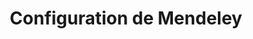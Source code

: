 ---
layout: default
title: "Configuration de Mendeley"
nav_order: 2
parent: "Mendeley"
has_children: true
---